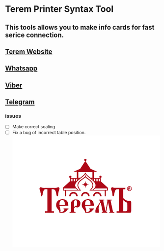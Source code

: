 # Terem Printer Syntax Tool
## This tools allows you to make info cards for fast serice connection.


## [Terem Website](https://www.terem-pro.ru/)
## [Whatsapp](https://wa.me/79855716153)

## [Viber](viber://chat?number=79855716153)

## [Telegram](https://t.me/Terem_chat)
### issues
- [ ] Make correct scaling
- [ ] Fix a bug of incorrect table position.
![logo](https://github.com/ARteam1980/Printer/blob/main/logo.png)
